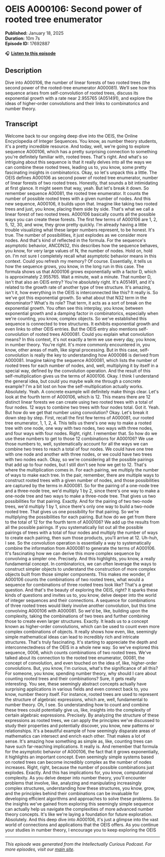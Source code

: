 # OEIS A000106: Second power of rooted tree enumerator

**Published:** January 18, 2025  
**Duration:** 10m 7s  
**Episode ID:** 17692887

🎧 **[Listen to this episode](https://intellectuallycurious.buzzsprout.com/2529712/episodes/17692887-oeis-a000106-second-power-of-rooted-tree-enumerator)**

## Description

Dive into A000106, the number of linear forests of two rooted trees (the second power of the rooted-tree enumerator A000081). We’ll see how this sequence arises from self-convolution of rooted trees, discuss its exponential growth with a rate near 2.955765 (A051491), and explore the ideas of higher-order convolutions and their links to combinatorics and number theory.

## Transcript

Welcome back to our ongoing deep dive into the OEIS, the Online Encyclopedia of Integer Sequences. You know, as number theory students, it's a pretty incredible resource. And today, well, we're going to explore sequence A000106, which has a pretty surprising connection to something you're definitely familiar with, rooted trees. That's right. And what's so intriguing about this sequence is that it really delves into all the ways we can combine these rooted trees, leading us to, you know, some pretty fascinating insights in combinatorics. Okay, so let's unpack this a little. The OEIS defines A000106 as second power of rooted tree enumerator, number of linear forests of two rooted trees. Honestly, that sounds a bit intimidating at first glance. It might seem that way, yeah. But let's break it down. So remember sequence A00081, the rooted tree enumerator. It counts the number of possible rooted trees with a given number of nodes. And this new sequence, A000106, it builds upon that. Imagine like taking two rooted trees and just, you know, placing them side by side. That's what we call a linear forest of two rooted trees. A000106 basically counts all the possible ways you can create these forests. The first few terms of A000106 are 1, 2, 5, 12, 30, and wow, they grow pretty quickly. I'm already having a little trouble visualizing what these larger numbers represent, to be honest. It's true. The number of possibilities, it just explodes as we consider more nodes. And that's kind of reflected in the formula. For the sequence's asymptotic behavior, ANCDN32, this describes how the sequence behaves, you know, for very large values of N, the number of nodes. Hold on, hold on. I'm not sure I completely recall what asymptotic behavior means in this context. Could you refresh my memory? Of course. Essentially, it tells us how the sequence grows, you know, in the long run in this case. The formula shows us that A000106 grows exponentially with a factor D, which is approximately 2.955765. Wait a minute, wait a minute. That number D, isn't that also an OEIS entry? You're absolutely right. It's A051491, and it's related to the growth rate of another type of tree structure. It's amazing, isn't it, how everything in the OEIS is interconnected like this? It really is. So we've got this exponential growth. So what about that N32 term in the denominator? What's its role? That term, it acts as a sort of break on the exponential growth. You often see this interplay, you know, between exponential growth and a damping factor in combinatorics, especially when we're counting, you know, complex objects. So we've established this sequence is connected to tree structures. It exhibits exponential growth and even links to other OEIS entries. But the OEIS entry also mentions self-convolution of rooted trees A000081. Could you explain what convolution means? In this context, it's not exactly a term we use every day, you know, in number theory. You're right. It's more commonly encountered in, you know, other areas of math, like signal processing. But in this case, self-convolution is really the key to understanding how A000086 is derived from A000081. Imagine taking the sequence A000081, which lists the number of rooted trees for each number of nodes, and, well, multiplying it by itself in a special way, defined by the convolution operation. And the result of this self-multiplication gives us the terms of A000106. Okay. I think I understand the general idea, but could you maybe walk me through a concrete example? I'm a bit lost on how the self-multiplication actually works. Absolutely. Yeah. A concrete example will definitely make things clear. Let's look at the fourth term of A000106, which is 12. This means there are 12 distinct linear forests we can create using two rooted trees with a total of four nodes. 12 ways to combine two trees with four nodes total. Got it. Yeah. But how do we get that number using convolution? Okay. Let's break it down step by step. First, recall the first few terms of A000081, our rooted tree enumerator, 1, 1, 2, 4. This tells us there's one way to make a rooted tree with one node, one way with two nodes, two ways with three nodes, and four ways with four nodes. Right, right. I remember that. So how do we use these numbers to get to those 12 combinations for A000106? We use those numbers to, well, systematically account for all the ways we can combine two trees to reach a total of four nodes. We could have one tree with one node and another with three nodes, or we could have two trees with two nodes each. Okay, so we're considering all the possible pairings that add up to four nodes, but I still don't see how we get to 12. That's where the multiplication comes in. For each pairing, we multiply the number of ways to make each tree. In the pair, remember, there are multiple ways to construct rooted trees with a given number of nodes, and those possibilities are captured by the terms in A000081. So for the pairing of a one-node tree and a three-node tree, we'd multiply 1 by 2, since there's one way to make a one-node tree and two ways to make a three-node tree. That gives us two possibilities for that pairing. Exactly. And for the pairing of two two-node trees, we'd multiply 1 by 1, since there's only one way to build a two-node rooted tree. That gives us one possibility for that pairing. So we're multiplying the possibilities for each pairing. But how do we get from there to the total of 12 for the fourth term of A000106? We add up the results from all the possible pairings. If you systematically list out all the possible pairings of trees with a total of four nodes and multiply the number of ways to create each pairing, then sum those products, you'll arrive at 12. Uh-huh, I see. So the convolution operation is essentially a way to systematically combine the information from A000081 to generate the terms of A000106. It's fascinating how we can derive this more complex sequence by convolving a simpler one. Precisely. And this highlights, you know, a really fundamental concept. In combinatorics, we can often leverage the ways to construct simpler objects to understand the construction of more complex objects built from those simpler components. This makes me wonder, if A000106 counts the combinations of two rooted trees, what would a sequence for combinations of three rooted trees look like? That's a great question. And that's the beauty of exploring the OEIS, right? It sparks these kinds of questions and invites us to, you know, delve deeper into the world of integer sequences and their connections. A sequence for combinations of three rooted trees would likely involve another convolution, but this time convolving A000106 with A000081. So we'd be, like, building upon the complexity, taking the combinations of two trees and further combining those to create even larger structures. Exactly. It leads us to a concept known as higher-order convolutions, which can be used to count even more complex combinations of objects. It really shows how even, like, seemingly simple mathematical ideas can lead to incredibly rich and intricate structures. That's truly fascinating. It's starting to appreciate the depth and interconnectedness of the OEIS in a whole new way. So we've explored this sequence, 0006, which counts combinations of two rooted trees. We've talked about its connection to the rooted tree enumerator, 00081, the concept of convolution, and even touched on the idea of, like, higher-order convolutions. But, you know, I'm curious, what's the significance of all this? For someone, you know, spending number theory, why should I care about counting rooted trees and their combinations? Sure, it gets really interesting. You see, these seemingly abstract concepts actually have surprising applications in various fields and even connect back to, you know, number theory itself. For instance, rooted trees are used to represent the structure of algebraic expressions, which are, well, fundamental to number theory. Oh, I see. So understanding how to count and combine these trees could potentially give us, like, insights into the complexity of certain algebraic expressions. Precisely. By analyzing the structure of these expressions as rooted trees, we can apply the principles we've discussed to study their properties and potentially discover, you know, new patterns or relationships. It's a beautiful example of how seemingly disparate areas of mathematics can intersect and enrich each other. That makes a lot of sense. It's amazing how something as simple as, like, counting trees can have such far-reaching implications. It really is. And remember that formula for the asymptotic behavior of A000106, the fact that it grows exponentially, it highlights an important concept. Even seemingly simple systems based on rooted trees can become incredibly complex as the number of nodes increases. Right, right, because the number of possible combinations just explodes. Exactly. And this has implications for, you know, computational complexity. As you delve deeper into number theory, you'll encounter problems that involve, like, analyzing and manipulating increasingly complex structures, understanding how these structures, you know, grow, and the principles behind their combinations can be invaluable for developing efficient algorithms and approaches to solve these problems. So the insights we've gained from exploring this seemingly simple sequence can actually help us navigate the complexities of more advanced number theory concepts. It's like we're laying a foundation for future exploration. Absolutely. And this deep dive into A000106, it's just a glimpse into the vast world of connections and applications that the OEIS offers. As you continue your studies in number theory, I encourage you to keep exploring the OEIS

---
*This episode was generated from the Intellectually Curious Podcast. For more episodes, visit our [main site](https://intellectuallycurious.buzzsprout.com).*
